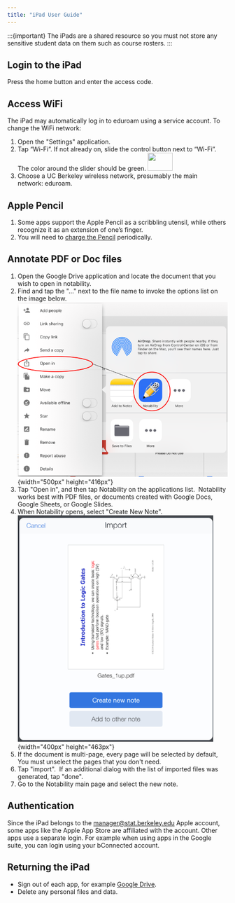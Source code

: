 ```yaml
---
title: "iPad User Guide"
---
```


:::{important}
The iPads are a shared resource so you must not store any sensitive student
data on them such as course rosters.
:::


## Login to the iPad

Press the home button and enter the access code.

## Access WiFi

The iPad may automatically log in to eduroam using a service account. To
change the WiFi network:

1.  Open the "Settings" application.
2.  Tap “Wi-Fi”. If not already on, slide the control button next to
    “Wi-Fi”. The color around the slider should be green. <img
    src="https://lh6.googleusercontent.com/nBKCUqKX9Vljod_vUvuyk0-QVnd7R0ADHtZR-aFyFvV1IX1zqwTPO_CVFmN6cosxxrEqTO7rp3mZCO0yJ2cUYqu_fq-D1MTGEtNWtBmRo_Yfr5SQXmb_eXrNIBhbnmRaF8sU7mps"
    style="border-width: initial; border-style: none; width: 57px; height: 41px;" />
3.  Choose a UC Berkeley wireless network, presumably the main
    network: eduroam.

## Apple Pencil

1.  Some apps support the Apple Pencil as a scribbling utensil, while
    others recognize it as an extension of one’s finger.
1.  You will need to [charge the
    Pencil](https://support.apple.com/en-us/HT211019) periodically.

## Annotate PDF or Doc files

1.  Open the Google Drive application and locate the document that you
    wish to open in notability.
1.  Find and tap the "..." next to the file name to invoke the options
    list on the image below.  
    ![](/images/ipad01.png){width="500px" height="416px"}
1.  Tap "Open in", and then tap Notability on the applications
    list.  Notability works best with PDF files, or documents created
    with Google Docs, Google Sheets, or Google Slides.
1.  When Notability opens, select "Create New Note".  
    ![](/images/ipad4.png){width="400px" height="463px"}
1.  If the document is multi-page, every page will be selected by
    default, You must unselect the pages that you don't need.
1.  Tap "import".  If an additional dialog with the list of imported
    files was generated, tap "done".
1.  Go to the Notability main page and select the new note.

## Authentication

Since the iPad belongs to the manager@stat.berkeley.edu Apple account,
some apps like the Apple App Store are affiliated with the account.
Other apps use a separate login. For example when using apps in the
Google suite, you can login using your bConnected account.

## Returning the iPad

- Sign out of each app, for example [Google
  Drive](https://support.google.com/drive/answer/6373157?co=GENIE.Platform%3DiOS&hl=en).
- Delete any personal files and data.

